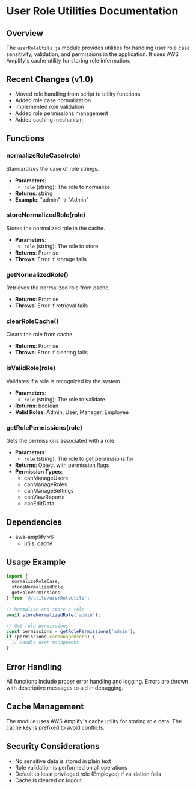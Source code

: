 # User Role Utilities Documentation

## Overview
The `userRoleUtils.js` module provides utilities for handling user role case sensitivity, validation, and permissions in the application. It uses AWS Amplify's cache utility for storing role information.

## Recent Changes (v1.0)
- Moved role handling from script to utility functions
- Added role case normalization
- Implemented role validation
- Added role permissions management
- Added caching mechanism

## Functions

### normalizeRoleCase(role)
Standardizes the case of role strings.
- **Parameters**:
  - `role` (string): The role to normalize
- **Returns**: string
- **Example**: "admin" -> "Admin"

### storeNormalizedRole(role)
Stores the normalized role in the cache.
- **Parameters**:
  - `role` (string): The role to store
- **Returns**: Promise<void>
- **Throws**: Error if storage fails

### getNormalizedRole()
Retrieves the normalized role from cache.
- **Returns**: Promise<string>
- **Throws**: Error if retrieval fails

### clearRoleCache()
Clears the role from cache.
- **Returns**: Promise<void>
- **Throws**: Error if clearing fails

### isValidRole(role)
Validates if a role is recognized by the system.
- **Parameters**:
  - `role` (string): The role to validate
- **Returns**: boolean
- **Valid Roles**: Admin, User, Manager, Employee

### getRolePermissions(role)
Gets the permissions associated with a role.
- **Parameters**:
  - `role` (string): The role to get permissions for
- **Returns**: Object with permission flags
- **Permission Types**:
  - canManageUsers
  - canManageRoles
  - canManageSettings
  - canViewReports
  - canEditData

## Dependencies
- aws-amplify v6
  - utils: cache

## Usage Example
```javascript
import { 
  normalizeRoleCase, 
  storeNormalizedRole,
  getRolePermissions 
} from '@/utils/userRoleUtils';

// Normalize and store a role
await storeNormalizedRole('admin');

// Get role permissions
const permissions = getRolePermissions('admin');
if (permissions.canManageUsers) {
  // Handle user management
}
```

## Error Handling
All functions include proper error handling and logging. Errors are thrown with descriptive messages to aid in debugging.

## Cache Management
The module uses AWS Amplify's cache utility for storing role data. The cache key is prefixed to avoid conflicts.

## Security Considerations
- No sensitive data is stored in plain text
- Role validation is performed on all operations
- Default to least privileged role (Employee) if validation fails
- Cache is cleared on logout 
